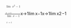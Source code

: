<span class="katex"><span class="katex-mathml"><math xmlns="http://www.w3.org/1998/Math/MathML"><semantics><mrow><mfrac><mrow><munder><mo><mi>lim</mi><mo>⁡</mo></mo><mrow><mi>x</mi><mo>→</mo><mn>1</mn></mrow></munder><msup><mi>x</mi><mn>2</mn></msup><mo>−</mo><mn>1</mn></mrow><mrow><munder><mo><mi>lim</mi><mo>⁡</mo></mo><mrow><mi>x</mi><mo>→</mo><mn>1</mn></mrow></munder><mi>x</mi><mo>−</mo><mn>1</mn></mrow></mfrac></mrow><annotation encoding="application/x-tex">\frac{\lim\limits_{x \rarr 1} x^2-1}{\lim\limits_{x \rarr 1} x-1}</annotation></semantics></math></span><span class="katex-html" aria-hidden="true"><span class="base"><span class="strut" style="height:2.3559599999999996em;vertical-align:-0.88352em;"></span><span class="mord"><span class="mopen nulldelimiter"></span><span class="mfrac"><span class="vlist-t vlist-t2"><span class="vlist-r"><span class="vlist" style="height:1.4724399999999997em;"><span style="top:-2.6550000000000002em;"><span class="pstrut" style="height:3em;"></span><span class="sizing reset-size6 size3 mtight"><span class="mord mtight"><span class="mop op-limits mtight"><span class="vlist-t vlist-t2"><span class="vlist-r"><span class="vlist" style="height:0.69444em;"><span style="top:-2.0736857142857144em;margin-left:0em;"><span class="pstrut" style="height:2.7em;"></span><span class="sizing reset-size3 size1 mtight"><span class="mord mtight"><span class="mord mathnormal mtight">x</span><span class="mrel mtight">→</span><span class="mord mtight">1</span></span></span></span><span style="top:-2.7em;"><span class="pstrut" style="height:2.7em;"></span><span><span class="mop mtight"><span class="mtight">l</span><span class="mtight">i</span><span class="mtight">m</span></span></span></span></span><span class="vlist-s">​</span></span><span class="vlist-r"><span class="vlist" style="height:0.7693142857142857em;"><span></span></span></span></span></span><span class="mspace mtight" style="margin-right:0.19516666666666668em;"></span><span class="mord mathnormal mtight">x</span><span class="mbin mtight">−</span><span class="mord mtight">1</span></span></span></span><span style="top:-3.23em;"><span class="pstrut" style="height:3em;"></span><span class="frac-line" style="border-bottom-width:0.04em;"></span></span><span style="top:-3.84852em;"><span class="pstrut" style="height:3em;"></span><span class="sizing reset-size6 size3 mtight"><span class="mord mtight"><span class="mop op-limits mtight"><span class="vlist-t vlist-t2"><span class="vlist-r"><span class="vlist" style="height:0.69444em;"><span style="top:-2.0736857142857144em;margin-left:0em;"><span class="pstrut" style="height:2.7em;"></span><span class="sizing reset-size3 size1 mtight"><span class="mord mtight"><span class="mord mathnormal mtight">x</span><span class="mrel mtight">→</span><span class="mord mtight">1</span></span></span></span><span style="top:-2.7em;"><span class="pstrut" style="height:2.7em;"></span><span><span class="mop mtight"><span class="mtight">l</span><span class="mtight">i</span><span class="mtight">m</span></span></span></span></span><span class="vlist-s">​</span></span><span class="vlist-r"><span class="vlist" style="height:0.7693142857142857em;"><span></span></span></span></span></span><span class="mspace mtight" style="margin-right:0.19516666666666668em;"></span><span class="mord mtight"><span class="mord mathnormal mtight">x</span><span class="msupsub"><span class="vlist-t"><span class="vlist-r"><span class="vlist" style="height:0.8913142857142857em;"><span style="top:-2.931em;margin-right:0.07142857142857144em;"><span class="pstrut" style="height:2.5em;"></span><span class="sizing reset-size3 size1 mtight"><span class="mord mtight">2</span></span></span></span></span></span></span></span><span class="mbin mtight">−</span><span class="mord mtight">1</span></span></span></span></span><span class="vlist-s">​</span></span><span class="vlist-r"><span class="vlist" style="height:0.88352em;"><span></span></span></span></span></span><span class="mclose nulldelimiter"></span></span></span></span></span>